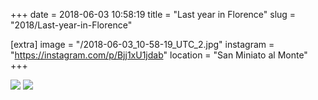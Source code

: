 +++
date = 2018-06-03 10:58:19
title = "Last year in Florence"
slug = "2018/Last-year-in-Florence"

[extra]
image = "/2018-06-03_10-58-19_UTC_2.jpg"
instagram = "https://instagram.com/p/Bjj1xU1jdab"
location = "San Miniato al Monte"
+++

<img src="/2018-06-03_10-58-19_UTC_1.jpg" />

<img src="/2018-06-03_10-58-19_UTC_2.jpg" />
